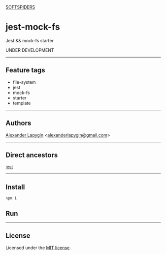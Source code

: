[SOFTSPIDERS](https://github.com/softspiders/softspiders)

# jest-mock-fs

Jest && mock-fs starter

UNDER DEVELOPMENT

---

## Feature tags

- file-system
- jest
- mock-fs
- starter
- template

---

## Authors

[Alexander Lapygin](https://github.com/AlexanderLapygin) <<alexanderlapygin@gmail.com>>

---

## Direct ancestors

[jest](https://github.com/softspiders/jest)

---

## Install
```
npm i
```

## Run

---

## License

Licensed under the [MIT license](./LICENSE).

